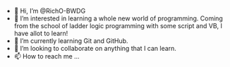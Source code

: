 - 👋 Hi, I’m @RichO-BWDG
- 👀 I’m interested in learning a whole new world of programming.  Coming from the school of ladder logic programming with some script and VB, I have allot to learn!
- 🌱 I’m currently learning Git and GitHub.
- 💞️ I’m looking to collaborate on anything that I can learn.
- 📫 How to reach me ...

<!---
RichO-BWDG/RichO-BWDG is a ✨ special ✨ repository because its `README.md` (this file) appears on your GitHub profile.
You can click the Preview link to take a look at your changes.
--->
